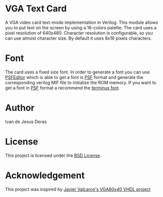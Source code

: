 # VGA Text Card
A VGA video card text-mode implementation in Verilog. This module allows you to put text on the screen by using a 16-colors palette. The card uses a pixel resolution of 640x480. Character resolution is configurable, so you can use almost character size.  By default it uses 8x16 pixels characters.

# Font
The card uses a fixed size font. In order to generate a font you can use [PSFEditor](https://github.com/ideras/PSFEditor) which is able to get a font is [PSF](https://wiki.osdev.org/PC_Screen_Font) format and generate the corresponding verilog MIF file to initialize the ROM memory. If you want to get a font in [PSF](https://wiki.osdev.org/PC_Screen_Font) format a recommend the [terminus font](http://terminus-font.sourceforge.net/)

# Author
Ivan de Jesus Deras

# License
This project is licensed under the [BSD License](https://opensource.org/licenses/BSD-3-Clause).

# Acknowledgement
This project was inspired by [Javier Valcarce's VGA80x40 VHDL project](https://javiervalcarce.eu/html/vhdl-vga80x40-en.html)
